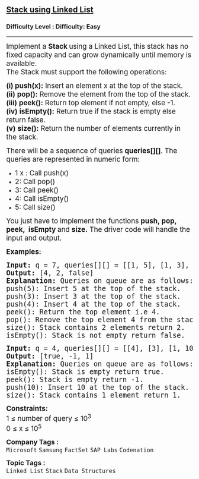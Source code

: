 <h2><a href="https://www.geeksforgeeks.org/problems/implement-stack-using-linked-list/1?page=1&category=Linked%20List&difficulty=Basic,Easy&sortBy=submissions">Stack using Linked List</a></h2><h3>Difficulty Level : Difficulty: Easy</h3><hr><div class="problems_problem_content__Xm_eO"><p><span style="font-size: 14pt;">Implement a&nbsp;<strong>Stack&nbsp;</strong>using a Linked List, this stack has no fixed capacity and can grow dynamically until memory is available.<br>The Stack must support the following operations:</span></p>
<p><span style="font-size: 14pt;"><strong>(i)</strong><strong>&nbsp;push(x):</strong>&nbsp;Insert an element x at the top of the stack.<br><strong>(ii)</strong>&nbsp;<strong>pop():</strong>&nbsp;Remove the element from the top of the stack.</span><br><span style="font-size: 14pt;"><strong>(iii)</strong>&nbsp;<strong>peek():</strong>&nbsp;Return top element if not empty, else -1.<br><strong>(iv)</strong>&nbsp;<strong>isEmpty():</strong>&nbsp;Return true if the stack is empty else return false.<br><strong>(v)</strong>&nbsp;<strong data-start="837" data-end="847">size()</strong><strong>:</strong>&nbsp;Return the number of elements currently in the stack.<br></span></p>
<p><span style="font-size: 14pt;">There will be a sequence of queries&nbsp;<strong>queries[][]</strong>. The queries are represented in numeric form:<br></span></p>
<ul>
<li><span style="font-size: 14pt;">1 x : Call push(x)</span></li>
<li><span style="font-size: 14pt;">2: Call pop()</span></li>
<li><span style="font-size: 14pt;">3: Call peek()</span></li>
<li><span style="font-size: 14pt;">4: Call isEmpty()</span></li>
<li><span style="font-size: 14pt;">5: Call size()</span></li>
</ul>
<p><span style="font-size: 14pt;">You just have to implement the functions&nbsp;<strong>push,&nbsp;</strong><strong>pop, peek</strong><strong>,&nbsp; isEmpty&nbsp;</strong>and&nbsp;<strong>size.</strong>&nbsp;The driver code will handle the input and output.</span></p>
<p><span style="font-size: 14pt;"><strong>Examples:</strong></span></p>
<pre><span style="font-size: 14pt;"><strong>Input: </strong>q = 7, queries[][] = [[1, 5], [1, 3], [1, 4], [3], [2], [5], [4]]
<strong>Output: </strong>[4, 2, false]<strong>
Explanation: </strong>Queries on queue are as follows:<br>push(5): Insert 5 at the top of the stack.<br>push(3): Insert 3 at the top of the stack.<br>push(4): Insert 4 at the top of the stack.<br>peek(): Return the top element i.e 4.<br>pop(): Remove the top element 4 from the stack.<br>size(): Stack contains 2 elements return 2.<br>isEmpty(): Stack is not empty return false.</span></pre>
<pre><span style="font-size: 14pt;"><strong>Input: </strong>q = 4, queries[][] = [[4], [3], [1, 10], [5]]
<strong>Output: </strong>[true, -1, 1]<strong>
Explanation: </strong>Queries on queue are as follows:<br>isEmpty(): Stack is empty return true.<br>peek(): Stack is empty return -1.<br>push(10): Insert 10 at the top of the stack.</span><br><span style="font-size: 14pt;">size(): Stack contains 1 element return 1.</span></pre>
<p><span style="font-size: 14pt;"><strong>Constraints:</strong><br>1 ≤ number of query ≤ 10<sup>3</sup><br>0 ≤ x<strong>&nbsp;</strong>≤ 10<sup>5</sup></span></p></div><p><span style=font-size:18px><strong>Company Tags : </strong><br><code>Microsoft</code>&nbsp;<code>Samsung</code>&nbsp;<code>FactSet</code>&nbsp;<code>SAP Labs</code>&nbsp;<code>Codenation</code>&nbsp;<br><p><span style=font-size:18px><strong>Topic Tags : </strong><br><code>Linked List</code>&nbsp;<code>Stack</code>&nbsp;<code>Data Structures</code>&nbsp;